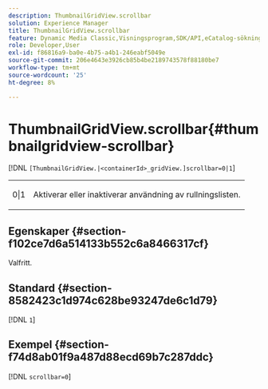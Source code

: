 ```yaml
---
description: ThumbnailGridView.scrollbar
solution: Experience Manager
title: ThumbnailGridView.scrollbar
feature: Dynamic Media Classic,Visningsprogram,SDK/API,eCatalog-sökning
role: Developer,User
exl-id: f86816a9-ba0e-4b75-a4b1-246eabf5049e
source-git-commit: 206e4643e3926cb85b4be2189743578f88180be7
workflow-type: tm+mt
source-wordcount: '25'
ht-degree: 8%

---
```


# ThumbnailGridView.scrollbar{#thumbnailgridview-scrollbar}

[!DNL `[ThumbnailGridView.|<containerId>_gridView.]scrollbar=0|1`]

<table id="table_70E6FDB62C2C4DBBB26BEBAD37A181AD"> 
 <tbody> 
  <tr> 
   <td> <p> <span class="codeph"> 0|1</span> </p> </td> 
   <td> <p> Aktiverar eller inaktiverar användning av rullningslisten. </p> </td> 
  </tr> 
 </tbody> 
</table>

## Egenskaper {#section-f102ce7d6a514133b552c6a8466317cf}

Valfritt.

## Standard {#section-8582423c1d974c628be93247de6c1d79}

[!DNL `1`]

## Exempel {#section-f74d8ab01f9a487d88ecd69b7c287ddc}

[!DNL `scrollbar=0`]
